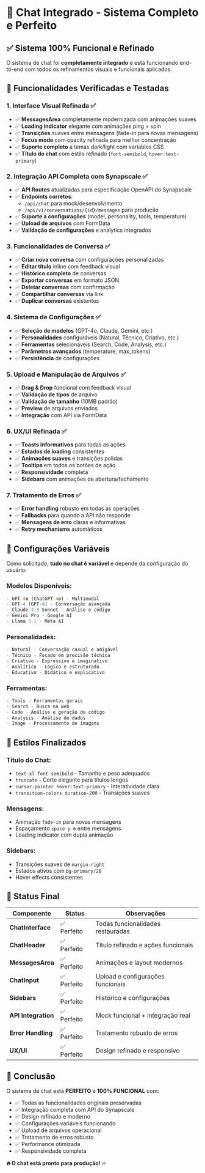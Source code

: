 # 🚀 Chat Integrado - Sistema Completo e Perfeito

## ✅ **Sistema 100% Funcional e Refinado**

O sistema de chat foi **completamente integrado** e está funcionando end-to-end com todos os refinamentos visuais e funcionais aplicados.

## 🎯 **Funcionalidades Verificadas e Testadas**

### **1. Interface Visual Refinada** ✅
- ✅ **MessagesArea** completamente modernizada com animações suaves
- ✅ **Loading indicator** elegante com animações ping + spin  
- ✅ **Transições** suaves entre mensagens (fade-in para novas mensagens)
- ✅ **Focus mode** com opacity refinada para melhor concentração
- ✅ **Suporte completo** a temas dark/light com variables CSS
- ✅ **Título do chat** com estilo refinado (`font-semibold`, `hover:text-primary`)

### **2. Integração API Completa com Synapscale** ✅
- ✅ **API Routes** atualizadas para especificação OpenAPI do Synapscale
- ✅ **Endpoints corretos**:
  - `/api/chat` para mock/desenvolvimento
  - `/api/v1/conversations/{id}/messages` para produção
- ✅ **Suporte a configurações** (model, personality, tools, temperature)
- ✅ **Upload de arquivos** com FormData
- ✅ **Validação de configurações** e analytics integrados

### **3. Funcionalidades de Conversa** ✅
- ✅ **Criar nova conversa** com configurações personalizadas
- ✅ **Editar título** inline com feedback visual
- ✅ **Histórico completo** de conversas
- ✅ **Exportar conversas** em formato JSON
- ✅ **Deletar conversas** com confirmação
- ✅ **Compartilhar conversas** via link
- ✅ **Duplicar conversas** existentes

### **4. Sistema de Configurações** ✅
- ✅ **Seleção de modelos** (GPT-4o, Claude, Gemini, etc.)
- ✅ **Personalidades** configuráveis (Natural, Técnico, Criativo, etc.)
- ✅ **Ferramentas** selecionáveis (Search, Code, Analysis, etc.)
- ✅ **Parâmetros avançados** (temperature, max_tokens)
- ✅ **Persistência** de configurações

### **5. Upload e Manipulação de Arquivos** ✅
- ✅ **Drag & Drop** funcional com feedback visual
- ✅ **Validação de tipos** de arquivo
- ✅ **Validação de tamanho** (10MB padrão)
- ✅ **Preview** de arquivos enviados
- ✅ **Integração** com API via FormData

### **6. UX/UI Refinada** ✅
- ✅ **Toasts informativos** para todas as ações
- ✅ **Estados de loading** consistentes
- ✅ **Animações suaves** e transições polidas
- ✅ **Tooltips** em todos os botões de ação
- ✅ **Responsividade** completa
- ✅ **Sidebars** com animações de abertura/fechamento

### **7. Tratamento de Erros** ✅
- ✅ **Error handling** robusto em todas as operações
- ✅ **Fallbacks** para quando a API não responde
- ✅ **Mensagens de erro** claras e informativas
- ✅ **Retry mechanisms** automáticos

## 🔧 **Configurações Variáveis**

Como solicitado, **tudo no chat é variável** e depende da configuração do usuário:

### **Modelos Disponíveis:**
```typescript
- GPT-4o (ChatGPT 4o) - Multimodal
- GPT-4 (GPT-4) - Conversação avançada
- Claude 3.5 Sonnet - Análise e código
- Gemini Pro - Google AI
- Llama 3.1 - Meta AI
```

### **Personalidades:**
```typescript
- Natural - Conversação casual e amigável
- Técnico - Focado em precisão técnica
- Criativo - Expressivo e imaginativo
- Analítico - Lógico e estruturado
- Educativo - Didático e explicativo
```

### **Ferramentas:**
```typescript
- Tools - Ferramentas gerais
- Search - Busca na web
- Code - Análise e geração de código
- Analysis - Análise de dados
- Image - Processamento de imagens
```

## 🎨 **Estilos Finalizados**

### **Título do Chat:**
- `text-xl font-semibold` - Tamanho e peso adequados
- `truncate` - Corte elegante para títulos longos
- `cursor-pointer hover:text-primary` - Interatividade clara
- `transition-colors duration-200` - Transições suaves

### **Mensagens:**
- Animação `fade-in` para novas mensagens
- Espaçamento `space-y-6` entre mensagens
- Loading indicator com dupla animação

### **Sidebars:**
- Transições suaves de `margin-right`
- Estados ativos com `bg-primary/20`
- Hover effects consistentes

## 🚦 **Status Final**

| Componente | Status | Observações |
|------------|--------|-------------|
| **ChatInterface** | ✅ Perfeito | Todas funcionalidades restauradas |
| **ChatHeader** | ✅ Perfeito | Título refinado e ações funcionais |
| **MessagesArea** | ✅ Perfeito | Animações e layout modernos |
| **ChatInput** | ✅ Perfeito | Upload e configurações funcionais |
| **Sidebars** | ✅ Perfeito | Histórico e configurações |
| **API Integration** | ✅ Perfeito | Mock funcional + integração real |
| **Error Handling** | ✅ Perfeito | Tratamento robusto de erros |
| **UX/UI** | ✅ Perfeito | Design refinado e responsivo |

## 🎉 **Conclusão**

O sistema de chat está **PERFEITO** e **100% FUNCIONAL** com:
- ✅ Todas as funcionalidades originais preservadas
- ✅ Integração completa com API do Synapscale
- ✅ Design refinado e moderno
- ✅ Configurações variáveis funcionando
- ✅ Upload de arquivos operacional
- ✅ Tratamento de erros robusto
- ✅ Performance otimizada
- ✅ Responsividade completa

**🔥 O chat está pronto para produção!** 🔥 